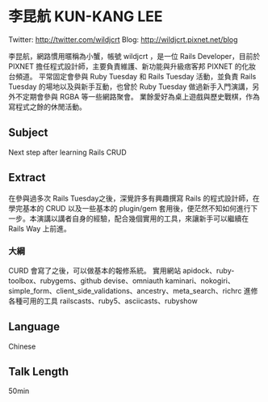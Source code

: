 # 李昆航 KUN-KANG LEE

Twitter: http://twitter.com/wildjcrt
Blog: http://wildjcrt.pixnet.net/blog

李昆航，網路慣用暱稱為小蟹，帳號 wildjcrt ，是一位 Rails Developer，目前於 PIXNET 擔任程式設計師，主要負責維護、新功能與升級痞客邦 PIXNET 的化妝台頻道。
平常固定會參與 Ruby Tuesday 和 Rails Tuesday 活動，並負責 Rails Tuesday 的場地以及與新手互動，也曾於 Ruby Tuesday 做過新手入門演講，另外不定期會參與 RGBA 等一些網路聚會。
業餘愛好為桌上遊戲與歷史戰棋，作為寫程式之餘的休閒活動。

## Subject

Next step after learning Rails CRUD

## Extract

在參與過多次 Rails Tuesday之後，深覺許多有興趣撰寫 Rails 的程式設計師，在學完基本的 CRUD 以及一些基本的 plugin/gem 套用後，便茫然不知如何進行下一步。本演講以講者自身的經驗，配合幾個實用的工具，來讓新手可以繼續在 Rails Way 上前進。

### 大綱

CURD 會寫了之後，可以做基本的報修系統。
實用網站 apidock、ruby-toolbox、rubygems、github
devise、omniauth
kaminari、nokogiri、simple_form、client_side_validations、ancestry、meta_search、richrc
進修各種可用的工具 railscasts、ruby5、asciicasts、rubyshow

## Language

Chinese

## Talk Length

50min
